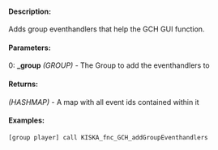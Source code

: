 #### Description:
Adds group eventhandlers that help the GCH GUI function.

#### Parameters:
0: **_group** *(GROUP)* - The Group to add the eventhandlers to

#### Returns:
*(HASHMAP)* - A map with all event ids contained within it

#### Examples:
```sqf
[group player] call KISKA_fnc_GCH_addGroupEventhandlers
```

